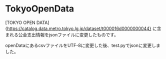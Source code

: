 # TokyoOpenData

[TOKYO OPEN DATA]{https://catalog.data.metro.tokyo.lg.jp/dataset/t000016d0000000044} に含まれる公金支出情報をjsonファイルに変更したものです。

openDataにあるcsvファイルをUTF-8に変更した後、test.pyでjsonに変更しました。
